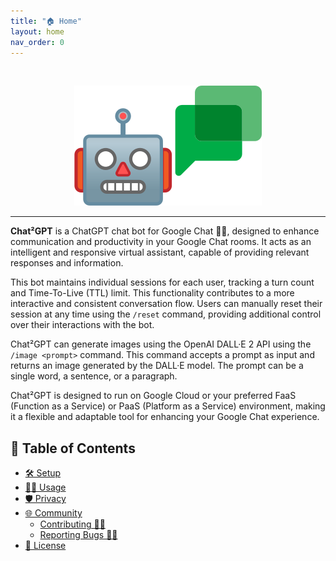 ```yaml
---
title: "🏠 Home"
layout: home
nav_order: 0
---
```

<br/>
<p align="center">
<img src="https://raw.githubusercontent.com/RAHB-REALTORS-Association/chat2gpt/master/docs/chat2gpt.png" alt="Logo" width="300"/>
</p>
<hr/>

**Chat²GPT** is a ChatGPT chat bot for Google Chat 🤖💬, designed to enhance communication and productivity in your Google Chat rooms. It acts as an intelligent and responsive virtual assistant, capable of providing relevant responses and information.

This bot maintains individual sessions for each user, tracking a turn count and Time-To-Live (TTL) limit. This functionality contributes to a more interactive and consistent conversation flow. Users can manually reset their session at any time using the `/reset` command, providing additional control over their interactions with the bot.

Chat²GPT can generate images using the OpenAI DALL·E 2 API using the `/image <prompt>` command. This command accepts a prompt as input and returns an image generated by the DALL·E model. The prompt can be a single word, a sentence, or a paragraph.

Chat²GPT is designed to run on Google Cloud or your preferred FaaS (Function as a Service) or PaaS (Platform as a Service) environment, making it a flexible and adaptable tool for enhancing your Google Chat experience.

## 📖 Table of Contents
- [🛠️ Setup](setup.html)
- [🧑‍💻 Usage](usage.html)
- [🛡️ Privacy](privacy.html)
- [🌐 Community](community.html)
  - [Contributing 👥🤝](community.html#Contributing-)
  - [Reporting Bugs 🐛📝](community.html#reporting-bugs-)
- [📄 License](license.html)
